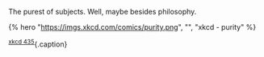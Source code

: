 ---
---

The purest of subjects. Well, maybe besides philosophy.

{% hero "https://imgs.xkcd.com/comics/purity.png", "", "xkcd - purity" %}

<sup>[xkcd 435](https://xkcd.com/435/)</sup>{.caption}
